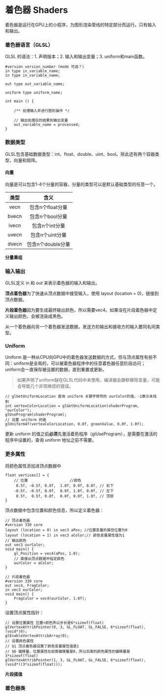 # 着色器 Shaders

着色器是运行在GPU上的小程序，为图形渲染管线的特定部分而运行。只有输入和输出。

### 着色器语言（GLSL）

GLSL 的语法：1. 声明版本；2. 输入和输出变量；3. uniform和main函数。

```
#version version_number (mode 可选？)
in type in_variable_name;
in type in_variable_name;

out type out_variable_name;

uniform type uniform_name;

int main () {
	
	/** 处理输入并进行图形操作 */
	
	// 输出处理后的结果到输出变量
	out_variable_name = processed;
}
```

### 数据类型

GLSL包含基础数据类型：int、float、double、uint、bool。除此还有两个容器类型，向量和矩阵。

#### 向量

向量是可以包含1-4个分量的容器，分量的类型可以是默认基础类型的任意一个。

| 类型 | 含义 |
|:-:|:-:|
| vecn | 包含n个float分量 |
| bvecn | 包含n个bool分量 |
| ivecn | 包含n个int分量 |
| uvecn | 包含n个uint分量 |
| dvecn | 包含n个double分量 |

**分量重组**

### 输入输出

GLSL定义 in 和 out 来表示着色器的输入和输出。

**顶点着色器**为了快速从顶点数据中接受输入，使用 layout (location = 0)，链接到顶点数据。

**片段着色器**因为要生成最终输出颜色，所以需要vec4。如果没在片段着色器中定义输出颜色，会被渲染成黑色。

从一个着色器向另一个着色器发送数据，发送方的输出和接收方的输入要同名同类型。

### Uniform

Uniform 是一种从CPU向GPU中的着色器发送数据的方式，但与顶点属性有些不同：uniform是全局的，可以被着色器程序中的任意着色器任意阶段访问；uniform会一直保存被设置的数据，直到重置或更新。

> 如果声明了uniform缺在GLSL代码中未使用，编译器会静默移除变量，可能会导致几个非常麻烦的错误。

```
// glGetUniformLocation 查询 uniform 关键字修饰的 ourColor的值，-1表示未找到
int vertexColorLocation = glGetUniformLocation(shaderProgram, "ourColor");
glUseProgram(shaderProgram);
// 设置 uniform 的值
glUniform4f(vertexColorLocation, 0.0f, greenValue, 0.0f, 1.0f);
```

更新 uniform 的值之前**必须**先激活着色程序（glUseProgram），是需要在激活的程序中设置的，查询 uniform 地址之前不需要。

### 更多属性

将颜色属性添加进顶点数据中

```
float vertices[] = {
	// 位置					//颜色
	 0.5f, -0.5f, 0.0f,  1.0f, 0.0f, 0.0f, // 右下
	-0.5f, -0.5f, 0.0f,  0.0f, 1.0f, 0.0f, // 左下
	 0.5f,  0.5f, 0.0f,  0.0f, 0.0f, 1.0f, // 顶部
}
```

顶点数据中包含位置和颜色信息，所以定义着色器：

```
// 顶点着色器
#version 330 core
layout (location = 0) in vec3 aPos; //位置变量的属性位置为0
layout (location = 1) in vec3 aColor;// 颜色变量属性值为1
// 输出颜色
out vec3 ourColor;
void main() {
	gl_Position = vec4(aPos, 1.0);
	// 直接从顶点数据中指定颜色
	ourColor = aColor;
}

// 片段着色器
#version 330 core
out vec4, FragColor;
in vec3 ourColor;
void main() {
	FragColor = vec4(ourColor, 1.0f);
}
```

设置顶点属性指针：

```
// 设置位置属性 位置+颜色所以步长是6*sizeof(float)
glVertexAttribPointer(0, 3, GL_FLOAT, GL_FALSE, 6*sizeof(float), (void*)0);
glEnableVertexAttribArray(0);
// 设置颜色属性 
// $1 顶点着色器设置了颜色变量属性值是1
// $6 偏移量，位置属性在前面偏移量是0，所以后面的颜色属性的偏移量是3*sizeof(float)
glVertexAttribPointer(1, 3, GL_FLOAT, GL_FALSE, 6*sizeof(float), (void*)(3*sizeof(float)));
```

**片段插值**

### 着色器类













































